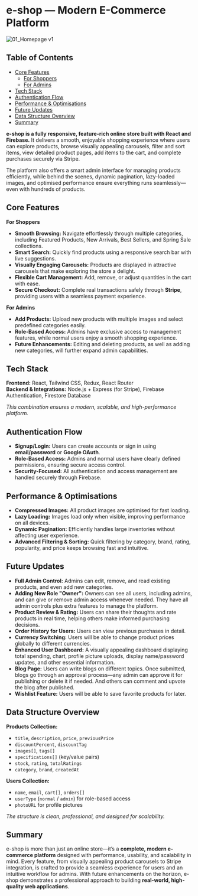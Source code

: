# e-shop — Modern E-Commerce Platform
![01_Homepage v1](https://github.com/user-attachments/assets/44f356d5-ac46-4fe6-bf18-0b22d8bf3a0b)

## Table of Contents
- [Core Features](#core-features)
  - [For Shoppers](#for-shoppers)
  - [For Admins](#for-admins)
- [Tech Stack](#tech-stack)
- [Authentication Flow](#authentication-flow)
- [Performance & Optimisations](#performance--optimisations)
- [Future Updates](#future-updates)
- [Data Structure Overview](#data-structure-overview)
- [Summary](#summary)


**e-shop is a fully responsive, feature-rich online store built with React and Firebase.** It delivers a smooth, enjoyable shopping experience where users can explore products, browse visually appealing carousels, filter and sort items, view detailed product pages, add items to the cart, and complete purchases securely via Stripe.

The platform also offers a smart admin interface for managing products efficiently, while behind the scenes, dynamic pagination, lazy-loaded images, and optimised performance ensure everything runs seamlessly—even with hundreds of products.


## Core Features
**For Shoppers**
- **Smooth Browsing:** Navigate effortlessly through multiple categories, including Featured Products, New Arrivals, Best Sellers, and Spring Sale collections.
- **Smart Search:** Quickly find products using a responsive search bar with live suggestions.
- **Visually Engaging Carousels:** Products are displayed in attractive carousels that make exploring the store a delight.
- **Flexible Cart Management:** Add, remove, or adjust quantities in the cart with ease.
- **Secure Checkout:** Complete real transactions safely through **Stripe**, providing users with a seamless payment experience.

**For Admins**
- **Add Products:** Upload new products with multiple images and select predefined categories easily.
- **Role-Based Access:** Admins have exclusive access to management features, while normal users enjoy a smooth shopping experience.
- **Future Enhancements:** Editing and deleting products, as well as adding new categories, will further expand admin capabilities.

## Tech Stack
**Frontend:** React, Tailwind CSS, Redux, React Router  
**Backend & Integrations:** Node.js + Express (for Stripe), Firebase Authentication, Firestore Database

*This combination ensures a modern, scalable, and high-performance platform.*

## Authentication Flow
- **Signup/Login:** Users can create accounts or sign in using **email/password** or **Google OAuth**.
- **Role-Based Access:** Admins and normal users have clearly defined permissions, ensuring secure access control.
- **Security-Focused:** All authentication and access management are handled securely through Firebase.

## Performance & Optimisations
- **Compressed Images:** All product images are optimised for fast loading.
- **Lazy Loading:** Images load only when visible, improving performance on all devices.
- **Dynamic Pagination:** Efficiently handles large inventories without affecting user experience.
- **Advanced Filtering & Sorting:** Quick filtering by category, brand, rating, popularity, and price keeps browsing fast and intuitive.

## Future Updates
- **Full Admin Control:** Admins can edit, remove, and read existing products, and even add new categories.
- **Adding New Role "Owner":** Owners can see all users, including admins, and can give or remove admin access whenever needed. They have all admin controls plus extra features to manage the platform.
- **Product Review & Rating:** Users can share their thoughts and rate products in real time, helping others make informed purchasing decisions.
- **Order History for Users:** Users can view previous purchases in detail.
- **Currency Switching:** Users will be able to change product prices globally to different currencies.
- **Enhanced User Dashboard:** A visually appealing dashboard displaying total spending, chart, profile picture uploads, display name/password updates, and other essential information.
- **Blog Page:** Users can write blogs on different topics. Once submitted, blogs go through an approval process—any admin can approve it for publishing or delete it if needed. And others can comment and upvote the blog after published.
- **Wishlist Feature:** Users will be able to save favorite products for later.

## Data Structure Overview
**Products Collection:**
- `title`, `description`, `price`, `previousPrice`
- `discountPercent`, `discountTag`
- `images[]`, `tags[]`
- `specifications[]` (key/value pairs)
- `stock`, `rating`, `totalRatings`
- `category`, `brand`, `createdAt`

**Users Collection:**
- `name`, `email`, `cart[]`, `orders[]`
- `userType` (`normal` / `admin`) for role-based access
- `photoURL` for profile pictures

*The structure is clean, professional, and designed for scalability.*


## Summary
e-shop is more than just an online store—it’s a **complete, modern e-commerce platform** designed with performance, usability, and scalability in mind. Every feature, from visually appealing product carousels to Stripe integration, is crafted to provide a seamless experience for users and an intuitive workflow for admins. With future enhancements on the horizon, e-shop demonstrates a professional approach to building **real-world, high-quality web applications**.
